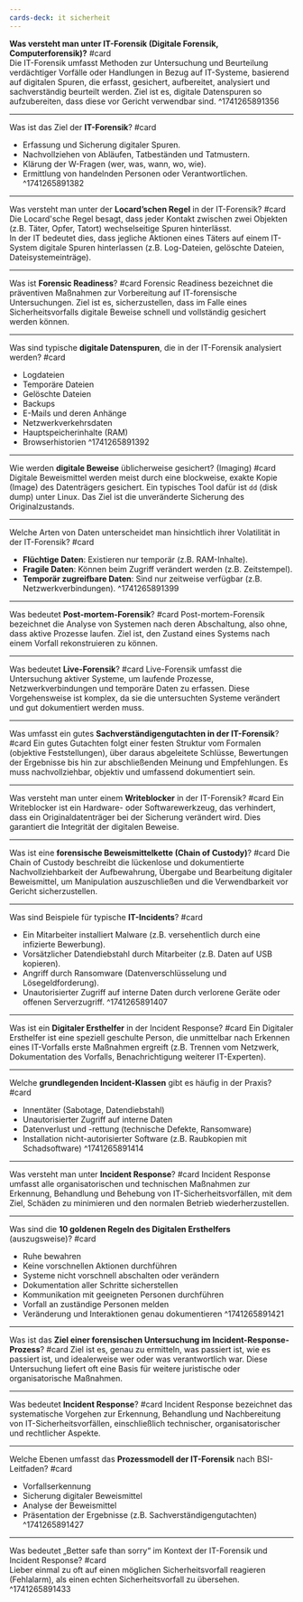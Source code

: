 ```yaml
---
cards-deck: it sicherheit
---
```




**Was versteht man unter IT-Forensik (Digitale Forensik, Computerforensik)?** #card  
Die IT-Forensik umfasst Methoden zur Untersuchung und Beurteilung verdächtiger Vorfälle oder Handlungen in Bezug auf IT-Systeme, basierend auf digitalen Spuren, die erfasst, gesichert, aufbereitet, analysiert und sachverständig beurteilt werden. Ziel ist es, digitale Datenspuren so aufzubereiten, dass diese vor Gericht verwendbar sind.
^1741265891356

---

Was ist das Ziel der **IT-Forensik**? #card

- Erfassung und Sicherung digitaler Spuren.
- Nachvollziehen von Abläufen, Tatbeständen und Tatmustern.
- Klärung der W-Fragen (wer, was, wann, wo, wie).
- Ermittlung von handelnden Personen oder Verantwortlichen.
^1741265891382

---

Was versteht man unter der **Locard’schen Regel** in der IT-Forensik? #card 
Die Locard'sche Regel besagt, dass jeder Kontakt zwischen zwei Objekten (z.B. Täter, Opfer, Tatort) wechselseitige Spuren hinterlässt.  
In der IT bedeutet dies, dass jegliche Aktionen eines Täters auf einem IT-System digitale Spuren hinterlassen (z.B. Log-Dateien, gelöschte Dateien, Dateisystemeinträge).

---

Was ist **Forensic Readiness**? #card 
Forensic Readiness bezeichnet die präventiven Maßnahmen zur Vorbereitung auf IT-forensische Untersuchungen. Ziel ist es, sicherzustellen, dass im Falle eines Sicherheitsvorfalls digitale Beweise schnell und vollständig gesichert werden können.

---

Was sind typische **digitale Datenspuren**, die in der IT-Forensik analysiert werden? #card

- Logdateien
- Temporäre Dateien
- Gelöschte Dateien
- Backups
- E-Mails und deren Anhänge
- Netzwerkverkehrsdaten
- Hauptspeicherinhalte (RAM)
- Browserhistorien
^1741265891392

---

Wie werden **digitale Beweise** üblicherweise gesichert? (Imaging) #card 
Digitale Beweismittel werden meist durch eine blockweise, exakte Kopie (Image) des Datenträgers gesichert. Ein typisches Tool dafür ist `dd` (disk dump) unter Linux. Das Ziel ist die unveränderte Sicherung des Originalzustands.

---

Welche Arten von Daten unterscheidet man hinsichtlich ihrer Volatilität in der IT-Forensik? #card

- **Flüchtige Daten**: Existieren nur temporär (z.B. RAM-Inhalte).
- **Fragile Daten**: Können beim Zugriff verändert werden (z.B. Zeitstempel).
- **Temporär zugreifbare Daten**: Sind nur zeitweise verfügbar (z.B. Netzwerkverbindungen).
^1741265891399

---

Was bedeutet **Post-mortem-Forensik**? #card 
Post-mortem-Forensik bezeichnet die Analyse von Systemen nach deren Abschaltung, also ohne, dass aktive Prozesse laufen. Ziel ist, den Zustand eines Systems nach einem Vorfall rekonstruieren zu können.

---

Was bedeutet **Live-Forensik**? #card 
Live-Forensik umfasst die Untersuchung aktiver Systeme, um laufende Prozesse, Netzwerkverbindungen und temporäre Daten zu erfassen. Diese Vorgehensweise ist komplex, da sie die untersuchten Systeme verändert und gut dokumentiert werden muss.

---

Was umfasst ein gutes **Sachverständigengutachten in der IT-Forensik**? #card 
Ein gutes Gutachten folgt einer festen Struktur vom Formalen (objektive Feststellungen), über daraus abgeleitete Schlüsse, Bewertungen der Ergebnisse bis hin zur abschließenden Meinung und Empfehlungen. Es muss nachvollziehbar, objektiv und umfassend dokumentiert sein.

---

Was versteht man unter einem **Writeblocker** in der IT-Forensik? #card
Ein Writeblocker ist ein Hardware- oder Softwarewerkzeug, das verhindert, dass ein Originaldatenträger bei der Sicherung verändert wird. Dies garantiert die Integrität der digitalen Beweise.

---

Was ist eine **forensische Beweismittelkette (Chain of Custody)**? #card
Die Chain of Custody beschreibt die lückenlose und dokumentierte Nachvollziehbarkeit der Aufbewahrung, Übergabe und Bearbeitung digitaler Beweismittel, um Manipulation auszuschließen und die Verwendbarkeit vor Gericht sicherzustellen.

---

Was sind Beispiele für typische **IT-Incidents**? #card

- Ein Mitarbeiter installiert Malware (z.B. versehentlich durch eine infizierte Bewerbung).
- Vorsätzlicher Datendiebstahl durch Mitarbeiter (z.B. Daten auf USB kopieren).
- Angriff durch Ransomware (Datenverschlüsselung und Lösegeldforderung).
- Unautorisierter Zugriff auf interne Daten durch verlorene Geräte oder offenen Serverzugriff.
^1741265891407

---

Was ist ein **Digitaler Ersthelfer** in der Incident Response? #card 
Ein Digitaler Ersthelfer ist eine speziell geschulte Person, die unmittelbar nach Erkennen eines IT-Vorfalls erste Maßnahmen ergreift (z.B. Trennen vom Netzwerk, Dokumentation des Vorfalls, Benachrichtigung weiterer IT-Experten).

---

Welche **grundlegenden Incident-Klassen** gibt es häufig in der Praxis? #card

- Innentäter (Sabotage, Datendiebstahl)
- Unautorisierter Zugriff auf interne Daten
- Datenverlust und -rettung (technische Defekte, Ransomware)
- Installation nicht-autorisierter Software (z.B. Raubkopien mit Schadsoftware)
^1741265891414

---

Was versteht man unter **Incident Response**? #card 
Incident Response umfasst alle organisatorischen und technischen Maßnahmen zur Erkennung, Behandlung und Behebung von IT-Sicherheitsvorfällen, mit dem Ziel, Schäden zu minimieren und den normalen Betrieb wiederherzustellen.

---

Was sind die **10 goldenen Regeln des Digitalen Ersthelfers** (auszugsweise)? #card

- Ruhe bewahren
- Keine vorschnellen Aktionen durchführen
- Systeme nicht vorschnell abschalten oder verändern
- Dokumentation aller Schritte sicherstellen
- Kommunikation mit geeigneten Personen durchführen
- Vorfall an zuständige Personen melden
- Veränderung und Interaktionen genau dokumentieren
^1741265891421

---

Was ist das **Ziel einer forensischen Untersuchung im Incident-Response-Prozess**? #card 
Ziel ist es, genau zu ermitteln, was passiert ist, wie es passiert ist, und idealerweise wer oder was verantwortlich war. Diese Untersuchung liefert oft eine Basis für weitere juristische oder organisatorische Maßnahmen.

---

Was bedeutet **Incident Response**? #card 
Incident Response bezeichnet das systematische Vorgehen zur Erkennung, Behandlung und Nachbereitung von IT-Sicherheitsvorfällen, einschließlich technischer, organisatorischer und rechtlicher Aspekte.

---

Welche Ebenen umfasst das **Prozessmodell der IT-Forensik** nach BSI-Leitfaden? #card

- Vorfallserkennung
- Sicherung digitaler Beweismittel
- Analyse der Beweismittel
- Präsentation der Ergebnisse (z.B. Sachverständigengutachten)
^1741265891427

---

Was bedeutet „Better safe than sorry“ im Kontext der IT-Forensik und Incident Response? #card  
Lieber einmal zu oft auf einen möglichen Sicherheitsvorfall reagieren (Fehlalarm), als einen echten Sicherheitsvorfall zu übersehen.
^1741265891433
